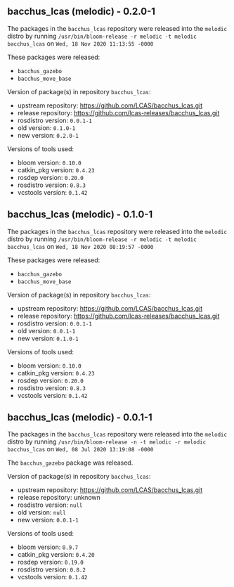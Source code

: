 ## bacchus_lcas (melodic) - 0.2.0-1

The packages in the `bacchus_lcas` repository were released into the `melodic` distro by running `/usr/bin/bloom-release -r melodic -t melodic bacchus_lcas` on `Wed, 18 Nov 2020 11:13:55 -0000`

These packages were released:
- `bacchus_gazebo`
- `bacchus_move_base`

Version of package(s) in repository `bacchus_lcas`:

- upstream repository: https://github.com/LCAS/bacchus_lcas.git
- release repository: https://github.com/lcas-releases/bacchus_lcas.git
- rosdistro version: `0.0.1-1`
- old version: `0.1.0-1`
- new version: `0.2.0-1`

Versions of tools used:

- bloom version: `0.10.0`
- catkin_pkg version: `0.4.23`
- rosdep version: `0.20.0`
- rosdistro version: `0.8.3`
- vcstools version: `0.1.42`


## bacchus_lcas (melodic) - 0.1.0-1

The packages in the `bacchus_lcas` repository were released into the `melodic` distro by running `/usr/bin/bloom-release -r melodic -t melodic bacchus_lcas` on `Wed, 18 Nov 2020 08:19:57 -0000`

These packages were released:
- `bacchus_gazebo`
- `bacchus_move_base`

Version of package(s) in repository `bacchus_lcas`:

- upstream repository: https://github.com/LCAS/bacchus_lcas.git
- release repository: https://github.com/lcas-releases/bacchus_lcas.git
- rosdistro version: `0.0.1-1`
- old version: `0.0.1-1`
- new version: `0.1.0-1`

Versions of tools used:

- bloom version: `0.10.0`
- catkin_pkg version: `0.4.23`
- rosdep version: `0.20.0`
- rosdistro version: `0.8.3`
- vcstools version: `0.1.42`


## bacchus_lcas (melodic) - 0.0.1-1

The packages in the `bacchus_lcas` repository were released into the `melodic` distro by running `/usr/bin/bloom-release -n -t melodic -r melodic bacchus_lcas` on `Wed, 08 Jul 2020 13:19:08 -0000`

The `bacchus_gazebo` package was released.

Version of package(s) in repository `bacchus_lcas`:

- upstream repository: https://github.com/LCAS/bacchus_lcas.git
- release repository: unknown
- rosdistro version: `null`
- old version: `null`
- new version: `0.0.1-1`

Versions of tools used:

- bloom version: `0.9.7`
- catkin_pkg version: `0.4.20`
- rosdep version: `0.19.0`
- rosdistro version: `0.8.2`
- vcstools version: `0.1.42`


